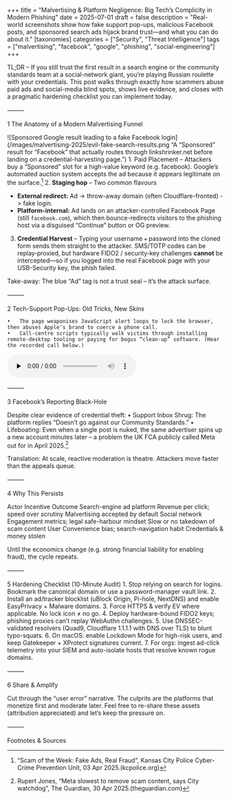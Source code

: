 +++
title = "Malvertising & Platform Negligence: Big Tech’s Complicity in Modern Phishing"
date = 2025-07-01
draft = false
description = "Real-world screenshots show how fake support pop-ups, malicious Facebook posts, and sponsored search ads hijack brand trust—and what you can do about it."
[taxonomies]
categories = ["Security", "Threat Intelligence"]
tags = ["malvertising", "facebook", "google", "phishing", "social-engineering"]
+++

TL;DR – If you still trust the first result in a search engine or the community standards team at a social-network giant, you’re playing Russian roulette with your credentials. This post walks through exactly how scammers abuse paid ads and social-media blind spots, shows live evidence, and closes with a pragmatic hardening checklist you can implement today.

⸻

1  The Anatomy of a Modern Malvertising Funnel

![Sponsored Google result leading to a fake Facebook login](/images/malvertising-2025/evil-fake-search-results.png “A “Sponsored” result for “Facebook” that actually routes through linkshrinker.net before landing on a credential-harvesting page.”)
	1.	Paid Placement – Attackers buy a “Sponsored” slot for a high-value keyword (e.g. facebook). Google’s automated auction system accepts the ad because it appears legitimate on the surface.[^malwarebytes]
	2. **Staging hop** – Two common flavours  
   * **External redirect:** Ad -> throw-away domain (often Cloudflare-fronted) -> fake login.  
   * **Platform-internal:** Ad lands on an attacker-controlled Facebook Page (still
     `facebook.com`), which then bounce-redirects visitors to the phishing host
     via a disguised “Continue” button or OG preview.
3. **Credential Harvest** – Typing your username + password into the cloned form sends them straight to the attacker. SMS/TOTP codes can be replay‑proxied, but hardware FIDO2 / security‑key challenges **cannot** be intercepted—so if you logged into the real Facebook page with your USB-Security key, the phish failed.

Take-away: The blue “Ad” tag is not a trust seal – it’s the attack surface.


⸻

2  Tech-Support Pop-Ups: Old Tricks, New Skins

	•	The page weaponises JavaScript alert loops to lock the browser, then abuses Apple’s brand to coerce a phone call.
	•	Call-centre scripts typically walk victims through installing remote-desktop tooling or paying for bogus “clean-up” software. (Hear the recorded call below.)

<audio controls preload="none">
  <source src="/audio/malvertising-2025/when-you-call-the-scammers.mp3" type="audio/mpeg">
  Your browser does not support the audio tag.
</audio>



⸻

3  Facebook’s Reporting Black-Hole

Despite clear evidence of credential theft:
	•	Support Inbox Shrug: The platform replies “Doesn’t go against our Community Standards.”
	•	Lifeboating: Even when a single post is nuked, the same advertiser spins up a new account minutes later – a problem the UK FCA publicly called Meta out for in April 2025.[^guardian]

Translation: At scale, reactive moderation is theatre. Attackers move faster than the appeals queue.

⸻

4  Why This Persists

Actor	Incentive	Outcome
Search-engine ad platform	Revenue per click; speed over scrutiny	Malvertising accepted by default
Social network	Engagement metrics; legal safe-harbour mindset	Slow or no takedown of scam content
User	Convenience bias; search-navigation habit	Credentials & money stolen

Until the economics change (e.g. strong financial liability for enabling fraud), the cycle repeats.

⸻

5  Hardening Checklist (10-Minute Audit)
	1.	Stop relying on search for logins. Bookmark the canonical domain or use a password-manager vault link.
	2.	Install an ad/tracker blocklist (uBlock Origin, Pi-hole, NextDNS) and enable EasyPrivacy + Malware domains.
	3.	Force HTTPS & verify EV where applicable. No lock icon ≠ no go.
	4.	Deploy hardware-bound FIDO2 keys; phishing proxies can’t replay WebAuthn challenges.
	5.	Use DNSSEC-validated resolvers (Quad9, Cloudflare 1.1.1.1 with DNS over TLS) to blunt typo-squats.
	6.	On macOS: enable Lockdown Mode for high-risk users, and keep Gatekeeper + XProtect signatures current.
	7.	For orgs: ingest ad-click telemetry into your SIEM and auto-isolate hosts that resolve known rogue domains.

⸻

6  Share & Amplify

Cut through the “user error” narrative. The culprits are the platforms that monetize first and moderate later. Feel free to re-share these assets (attribution appreciated) and let’s keep the pressure on.

⸻

Footnotes & Sources

[^malwarebytes]: “Scam of the Week: Fake Ads, Real Fraud”, Kansas City Police Cyber-Crime Prevention Unit, 03 Apr 2025.(kcpolice.org)
[^hackernews]: Ravie Lakshmanan, “Malvertising Scam Uses Fake Google Ads to Hijack Microsoft Advertising Accounts”, The Hacker News, 01 Feb 2025.(thehackernews.com)
[^guardian]: Rupert Jones, “Meta slowest to remove scam content, says City watchdog”, The Guardian, 30 Apr 2025.(theguardian.com)